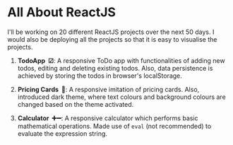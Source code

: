 # All About ReactJS

I'll be working on 20 different ReactJS projects over the next 50 days. I would also be deploying all the projects so that it is easy to visualise the projects.

1. **TodoApp &nbsp;☑**: A responsive ToDo app with functionalities of adding new todos, editing and deleting existing todos. Also, data persistence is achieved by storing the todos in browser's localStorage.

2. **Pricing Cards &nbsp;💸**: A responsive imitation of pricing cards. Also, introduced dark theme, where text colours and background colours are changed based on the theme activated.

3. **Calculator &nbsp;➕➖**: A responsive calculator which performs basic mathematical operations. Made use of ```eval``` (not recommended) to evaluate the expression string.